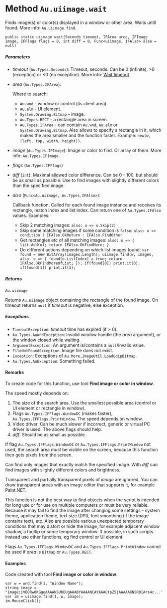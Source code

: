 # Method `Au.uiimage.wait`

Finds image(s) or color(s) displayed in a window or other area. Waits until found. More info: `Au.uiimage.find`.

```
public static uiimage wait(Seconds timeout, IFArea area, IFImage image, IFFlags flags = 0, int diff = 0, Func<uiimage, IFAlso> also = null)
```

##### Parameters

- *timeout*  (`Au.Types.Seconds`):
    Timeout, seconds. Can be 0 (infinite), >0 (exception) or \<0 (no exception). More info: [Wait timeout](../articles/Wait%20timeout.html).
- *area*  (`Au.Types.IFArea`):

    Where to search:

    - `Au.wnd` - window or control (its client area).
    - `Au.elm` - UI element.
    - `System.Drawing.Bitmap` - image.
    - `Au.Types.RECT` - a rectangle area in screen.
    - `Au.Types.IFArea` - can contain `Au.wnd`, `Au.elm` or `System.Drawing.Bitmap`. Also allows to specify a rectangle in it, which makes the area smaller and the function faster. Example: `new(w, (left, top, width, height))`.
- *image*  (`Au.Types.IFImage`):
    Image or color to find. Or array of them. More info: `Au.Types.IFImage`.
- *flags*  (`Au.Types.IFFlags`)
- *diff*  (`int`):
    Maximal allowed color difference. Can be 0 - 100, but should be as small as possible. Use to find images with slightly different colors than the specified image.
- *also*  (`Func<Au.uiimage, Au.Types.IFAlso>`):

    Callback function. Called for each found image instance and receives its rectangle, match index and list index. Can return one of `Au.Types.IFAlso` values. 
Examples:

    - Skip 2 matching images: `also: o => o.Skip(2)`
    - Skip some matching images if some condition is `false`: `also: o => condition ? IFAlso.OkReturn : IFAlso.FindOther`
    - Get rectangles etc of all matching images: `also: o => { list.Add(o); return IFAlso.OkFindMore; }`
    - Do different actions depending on which list images found: `var found = new BitArray(images.Length); uiimage.find(w, images, also: o => { found[o.ListIndex] = true; return IFAlso.OkFindMoreOfList; }); if(found[0]) print.it(0); if(found[1]) print.it(1);`

##### Returns

`Au.uiimage`

Returns `Au.uiimage` object containing the rectangle of the found image. On timeout returns `null` if *timeout* is negative; else exception.

##### Exceptions

- `TimeoutException`:
    *timeout* time has expired (if > 0).
- `Au.Types.AuWndException`:
    Invalid window handle (the *area* argument), or the window closed while waiting.
- `ArgumentException`:
    An argument is/contains a `null`/invalid value.
- `FileNotFoundException`:
    Image file does not exist.
- `Exception`:
    Exceptions of `Au.More.ImageUtil.LoadGdipBitmap`.
- `Au.Types.AuException`:
    Something failed.

#### Remarks

To create code for this function, use tool **Find image or color in window**.

The speed mostly depends on:

1. The size of the search area. Use the smallest possible area (control or UI element or rectangle in window).
2. Flags `Au.Types.IFFlags.WindowDC` (makes faster), `Au.Types.IFFlags.PrintWindow`. The speed depends on window.
3. Video driver. Can be much slower if incorrect, generic or virtual PC driver is used. The above flags should help.
4. *diff*. Should be as small as possible.

If flag `Au.Types.IFFlags.WindowDC` or `Au.Types.IFFlags.PrintWindow` not used, the search area must be visible on the screen, because this function then gets pixels from the screen.

Can find only images that exactly match the specified image. With *diff* can find images with slightly different colors and brightness.

Transparent and partially transparent pixels of *image* are ignored. You can draw transparent areas with an image editor that supports it, for example Paint.NET.

This function is not the best way to find objects when the script is intended for long use or for use on multiple computers or must be very reliable. Because it may fail to find the image after changing some settings - system theme, application theme, text size (DPI), font smoothing (if the image contains text), etc. Also are possible various unexpected temporary conditions that may distort or hide the image, for example adjacent window shadow, a tooltip or some temporary window. If possible, in such scripts instead use other functions, eg find control or UI element.

Flags `Au.Types.IFFlags.WindowDC` and `Au.Types.IFFlags.PrintWindow` cannot be used if *area* is `Bitmap` or `Au.Types.RECT`.

#### Examples

Code created with tool **Find image or color in window**.

```
var w = wnd.find(1, "Window Name");
string image = "image:iVBORw0KGgoAAAANSUhEUgAAABYAAAANCAYAAACtpZ5jAAAAAXNSR0IArs4c...";
var im = uiimage.find(1, w, image);
im.MouseClick();
```